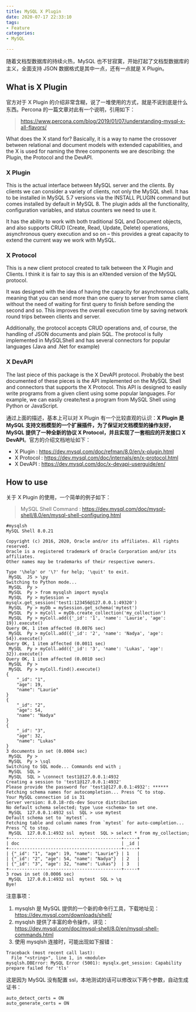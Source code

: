 ```yaml
---
title: MySQL X Plugin
date: 2020-07-17 22:33:10
tags:
- Feature
categories:
- MySQL

---
```


随着文档型数据库的持续火热，MySQL 也不甘寂寞，开始打起了文档型数据库的主义，全面支持 JSON 数据格式是其中一点，还有一点就是 X Plugin。

<!-- more -->

## What is X Plugin

官方对于 X Plugin 的介绍非常含糊，说了一堆使用的方式，就是不说到底是什么东西。Percona 的一篇文章对此有一个说明，引用如下：

> https://www.percona.com/blog/2019/01/07/understanding-mysql-x-all-flavors/

What does the X stand for? Basically, it is a way to name the crossover between relational and document models with extended capabilities, and the X is used for naming the three components we are describing: the Plugin, the Protocol and the DevAPI.

### X Plugin

This is the actual interface between MySQL server and the clients. By clients we can consider a variety of clients, not only the MySQL shell. It has to be installed in MySQL 5.7 versions via the INSTALL PLUGIN command but comes installed by default in MySQL 8. The plugin adds all the functionality, configuration variables, and status counters we need to use it.

It has the ability to work with both traditional SQL and Document objects, and also supports CRUD (Create, Read, Update, Delete) operations, asynchronous query execution and so on – this provides a great capacity to extend the current way we work with MySQL.

### X Protocol

This is a new client protocol created to talk between the X Plugin and Clients. I think it is fair to say this is an eXtended version of the MySQL protocol.

It was designed with the idea of having the capacity for asynchronous calls, meaning that you can send more than one query to server from same client without the need of waiting for first query to finish before sending the second and so. This improves the overall execution time by saving network round trips between clients and server.

Additionally, the protocol accepts CRUD operations and, of course, the handling of JSON documents and plain SQL. The protocol is fully implemented in MySQLShell and has several connectors for popular languages (Java and .Net for example)

### X DevAPI

The last piece of this package is the X DevAPI protocol. Probably the best documented of these pieces is the API implemented on the MySQL Shell and connectors that supports the X Protocol. This API is designed to easily write programs from a given client using some popular languages. For example, we can easily create/test a program from MySQL Shell using Python or JavaScript.

通过上面的描述，基本上可以对 X Plugin 有一个比较直观的认识：**X Plugin 是 MySQL 支持文档模型的一个扩展插件，为了保证对文档模型的操作友好，MySQL 提供了一种全新的协议 X Protocol，并且实现了一套相应的开发接口 X DevAPI**。官方的介绍文档地址如下：

- X Plugin : https://dev.mysql.com/doc/refman/8.0/en/x-plugin.html
- X Protocol : https://dev.mysql.com/doc/internals/en/x-protocol.html
- X DevAPI : https://dev.mysql.com/doc/x-devapi-userguide/en/

## How to use

关于 X Plugin 的使用，一个简单的例子如下：

> MySQL Shell Command : https://dev.mysql.com/doc/mysql-shell/8.0/en/mysql-shell-configuring.html

```shell
#mysqlsh
MySQL Shell 8.0.21

Copyright (c) 2016, 2020, Oracle and/or its affiliates. All rights reserved.
Oracle is a registered trademark of Oracle Corporation and/or its affiliates.
Other names may be trademarks of their respective owners.

Type '\help' or '\?' for help; '\quit' to exit.
 MySQL  JS > \py
Switching to Python mode...
 MySQL  Py >
 MySQL  Py > from mysqlsh import mysqlx
 MySQL  Py > mySession = mysqlx.get_session('test1:123456@127.0.0.1:49320')
 MySQL  Py > myDb = mySession.get_schema('mytest')
 MySQL  Py > myColl = myDb.create_collection('my_collection')
 MySQL  Py > myColl.add({'_id': '1', 'name': 'Laurie', 'age': 19}).execute()
Query OK, 1 item affected (0.0076 sec)
 MySQL  Py > myColl.add({'_id': '2', 'name': 'Nadya', 'age': 54}).execute()
Query OK, 1 item affected (0.0011 sec)
 MySQL  Py > myColl.add({'_id': '3', 'name': 'Lukas', 'age': 32}).execute()
Query OK, 1 item affected (0.0010 sec)
 MySQL  Py >
 MySQL  Py > myColl.find().execute()
{
    "_id": "1",
    "age": 19,
    "name": "Laurie"
}
{
    "_id": "2",
    "age": 54,
    "name": "Nadya"
}
{
    "_id": "3",
    "age": 32,
    "name": "Lukas"
}
3 documents in set (0.0004 sec)
 MySQL  Py >
 MySQL  Py > \sql
Switching to SQL mode... Commands end with ;
 MySQL  SQL >
 MySQL  SQL > \connect test1@127.0.0.1:4932
Creating a session to 'test1@127.0.0.1:4932'
Please provide the password for 'test1@127.0.0.1:4932': ******
Fetching schema names for autocompletion... Press ^C to stop.
Your MySQL connection id is 31
Server version: 8.0.18-rds-dev Source distribution
No default schema selected; type \use <schema> to set one.
 MySQL  127.0.0.1:4932 ssl  SQL > use mytest
Default schema set to `mytest`.
Fetching table and column names from `mytest` for auto-completion... Press ^C to stop.
 MySQL  127.0.0.1:4932 ssl  mytest  SQL > select * from my_collection;
+-------------------------------------------+-----+
| doc                                       | _id |
+-------------------------------------------+-----+
| {"_id": "1", "age": 19, "name": "Laurie"} | 1   |
| {"_id": "2", "age": 54, "name": "Nadya"}  | 2   |
| {"_id": "3", "age": 32, "name": "Lukas"}  | 3   |
+-------------------------------------------+-----+
3 rows in set (0.0006 sec)
 MySQL  127.0.0.1:4932 ssl  mytest  SQL > \q
Bye!
```



注意事项：

1. mysqlsh 是 MySQL 提供的一个新的命令行工具，下载地址见：https://dev.mysql.com/downloads/shell/
2. mysqlsh 提供了丰富的命令操作，详见：https://dev.mysql.com/doc/mysql-shell/8.0/en/mysql-shell-commands.html
3. 使用 mysqlsh 连接时，可能出现如下报错：

```shell
Traceback (most recent call last):
  File "<string>", line 1, in <module>
mysqlsh.DBError: MySQL Error (5001): mysqlx.get_session: Capability prepare failed for 'tls'
```

这是因为 MySQL 没有配置 ssl，本地测试的话可以修改以下两个参数，自动生成证书：

```shell
auto_detect_certs = ON
auto_generate_certs = ON
```